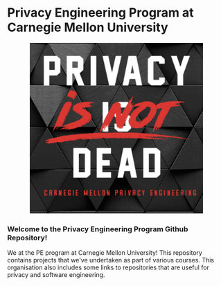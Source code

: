 # Privacy Engineering Program at Carnegie Mellon University

<div style="text-align:center"><img width="400"src="./PE logo.png" /></div>

### Welcome to the Privacy Engineering Program Github Repository!

We at the PE program at Carnegie Mellon University! This repository contains projects that we've undertaken as part of various courses. This organisation also includes some links to repositories that are useful for privacy and software engineering.
